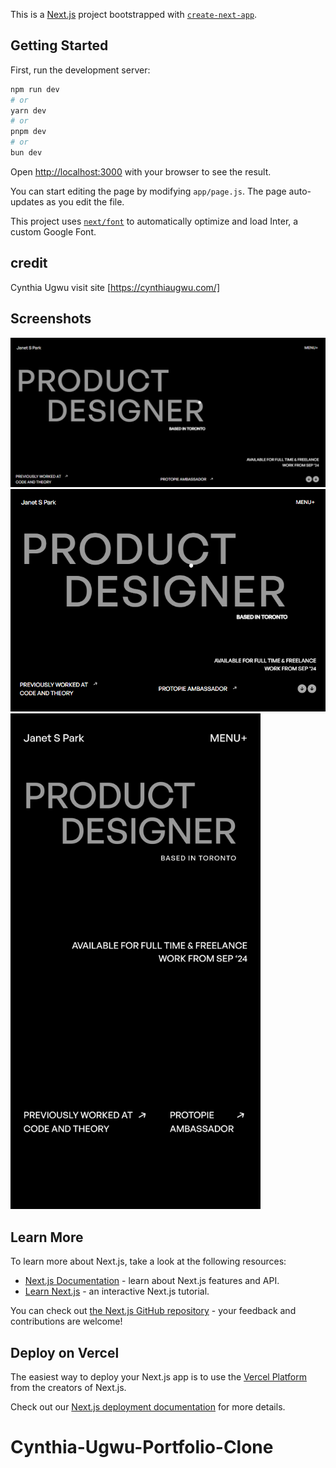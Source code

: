 This is a [Next.js](https://nextjs.org/) project bootstrapped with [`create-next-app`](https://github.com/vercel/next.js/tree/canary/packages/create-next-app).

## Getting Started

First, run the development server:

```bash
npm run dev
# or
yarn dev
# or
pnpm dev
# or
bun dev
```

Open [http://localhost:3000](http://localhost:3000) with your browser to see the result.

You can start editing the page by modifying `app/page.js`. The page auto-updates as you edit the file.

This project uses [`next/font`](https://nextjs.org/docs/basic-features/font-optimization) to automatically optimize and load Inter, a custom Google Font.

## credit

Cynthia Ugwu
visit site [https://cynthiaugwu.com/]

## Screenshots

<img src="https://github.com/dinesh-saini814/Cynthia-Ugwu-Portfolio-Clone/blob/main/public/screenshorts/Screenshot.png?raw=true" alt="screenshots" width="600"/>

<img src="https://github.com/dinesh-saini814/Cynthia-Ugwu-Portfolio-Clone/blob/main/public/screenshorts/Screenshot_desktop.png?raw=true" alt="screenshots_desktop" width="600"/>

<img src="https://github.com/dinesh-saini814/Cynthia-Ugwu-Portfolio-Clone/blob/main/public/screenshorts/Screenshot_mobile.jpg?raw=true" alt="screenshots_mobile" width="400"/>

## Learn More

To learn more about Next.js, take a look at the following resources:

- [Next.js Documentation](https://nextjs.org/docs) - learn about Next.js features and API.
- [Learn Next.js](https://nextjs.org/learn) - an interactive Next.js tutorial.

You can check out [the Next.js GitHub repository](https://github.com/vercel/next.js/) - your feedback and contributions are welcome!

## Deploy on Vercel

The easiest way to deploy your Next.js app is to use the [Vercel Platform](https://vercel.com/new?utm_medium=default-template&filter=next.js&utm_source=create-next-app&utm_campaign=create-next-app-readme) from the creators of Next.js.

Check out our [Next.js deployment documentation](https://nextjs.org/docs/deployment) for more details.

# Cynthia-Ugwu-Portfolio-Clone
